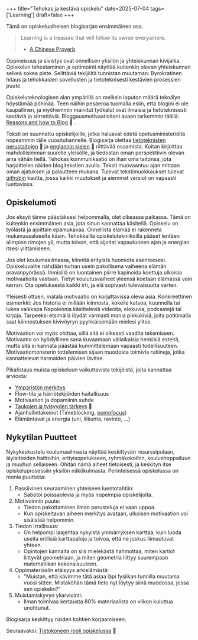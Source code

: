 +++
title="Tehokas ja kestävä opiskelu"
date=2025-07-04
tags=['Learning']
draft=false
+++

Tämä on opiskeluaiheisen blogisarjan ensimmäinen osa.

> Learning is a treasure that will follow its owner everywhere.
> - [A Chinese Proverb](https://en.wikipedia.org/wiki/Chinese_proverbs)

Oppineisuus ja sivistys ovat onnellisen yksilön ja yhteiskunnan kivijalka.
Opiskelun tehostaminen ja optimointi näyttää kuitenkin olevan yhteiskunnan selkeä sokea piste.
Selittäviä tekijöitä tunnistan muutaman: Byrokratinen hitaus ja tehokkaiden sovellusten ja tietoteknisesti kestävien prosessien puute.

Opiskeluteknologisen alan ympärillä on melkein loputon määrä tekoälyn höystämää pöhinää.
Teen näihin pesäeroa tuomalla esiin, että blogini ei ole kaupallinen, ja myöhemmin mainitut työkalut ovat ilmaisia ja tietoteknisesti kestäviä ja siirrettäviä.
Bloggausmotivaatioitani avaan tarkemmin täällä: [Reasons and how to Blog](/blog/reasons-and-how-to-blog) 🚧 .

Teksti on suunnattu opiskelijoille, jotka haluavat edetä opetusministeriöitä nopeammin tälle vuosituhannelle.
Blogisarja olettaa [tietoteknisten perustaitojen](/blog/tietokoneen-peruskäyttö) 🚧  ja [englannin kielen](/blog/importance-of-english) 🚧  riittävää osaamista.
Koitan kirjoittaa mahdollisimman suurelle yleisölle, ja tiedostan oman perspektiivin olevan aina vähän tiellä.
Tehokas kommunikaatio on ihan oma taitonsa, jota harjoittelen näiden blogitekstien avulla.
Teksti muovaantuu ajan mittaan oman ajatuksen ja palautteen mukana.
Tulevat tekstimuokkaukset tulevat [githubin](https://github.com/JesseK13241/hugo-blog/) kautta, jossa kaikki muutokset ja aiemmat versiot on vapaasti luettavissa.

## Opiskelumoti

Jos eksyit tänne päästäksesi helpommalla, olet oikeassa paikassa.
Tämä on kuitenkin ensimmäinen asia, jota sinun kannattaa käsitellä.
Opiskelu on työlästä ja ajoittain epämukavaa.
Onnellista elämää ei rakenneta mukavuusalueelta käsin.
Tehokkailla opiskelutekniikoilla pääset lentäen alimpien rimojen yli, mutta toivon, että sijoitat vapautuneen ajan ja energian itsesi ylittämiseen.

Jos olet koulumaailmassa, kiinnitä erityistä huomiota asenteesesi.
Opiskeluvaihe nähdään turhan usein pakollisena vaiheena elämän oravanpyörässä.
Ihmisillä on luontainen piirre kapinoida koettuja ulkoisia motivaatioita vastaan.
Tietyt koulutusvaiheet yleensä koetaan elämässä vain kerran.
Ota opetuksesta kaikki irti, ja elä sopivasti tulevaisuutta varten.

Yleisesti ottaen, matala motivaatio on korjattavissa oleva asia.
Konkreettinen esimerkki:
Jos historia ei millään kiinnosta, kokeile katsoa, kuunnella tai lukea vaikkapa Napoleonia käsitteleviä videoita, elokuvia, podcastejä tai kirjoja.
Tarpeeksi etsimällä löydät varmasti monia pikkukiviä, joita potkimalla saat kiinnostuksen kivivöyryn pyyhkäisemään mielesi ylitse.

Motivaation voi myös ohittaa, sillä sitä ei oikeasti vaadita tekemiseen.
Motivaatio on hyödyllinen sana kuvaamaan väliaikaisia henkisiä esteitä, mutta sitä ei kannata päästää kummittelemaan vapaasti todellisuuteen.
Motivaatiomonsterin tottelemisen sijaan muodosta toimivia rutiineja, jotka kannattelevat harmaiden päivien lävitse.

Pikalistaus muista opiskeluun vaikuttavista tekijöistä, joita kannattaa arvioida:

- [Ympäristön merkitys](https://www.youtube.com/watch?v=snAhsXyO3Ck)
- Flow-tila ja häiriötekijöiden haitallisuus
- Motivaation ja dopamiinin suhde
- [Taukojen ja tylsyyden tärkeys](/blog/taukojen-ja-tylsyyden-tärkeys) 🚧 
- Ajanhallintakeinot (Timeblocking, [pomofocus](https://pomofocus.io/))
- Elämäntavat ja energia (uni, liikunta, ravinto, ...)

## Nykytilan Puutteet

Nykykeskustelu koulumaailmasta näyttää keskittyvän resurssipulaan, älylaitteiden haittoihin, erityisopetukseen, ryhmäkokoihin, koulushoppailuun ja muuhun sellaiseen.
Ohitan nämä aiheet tietoisesti, ja keskityn itse opiskeluprosessiin yksilön näkökulmasta.
Perinteisessä opiskelussa on monia puutteita:

1) Passiivinen seuraaminen yhteiseen luentotahtiin:
	- Sabotoi poissaolevia ja myös nopeimpia opiskelijoita.
2) Motivoinnin puute:
	- Tiedon pakottaminen ilman perusteluja ei vaan uppoa.
	- Kun opiskeltavan aiheen merkitys avataan, ulkoisen motivaation voi sisäistää helpommin.
3) Tiedon irrallisuus:
	- On helpompi laajentaa nykyistä ymmärryksen karttaa, kuin luoda useita erillisiä karttapaloja ja toivoa, että ne joskus liimautuvat yhteen.
	- Opintojen kannalta on siis mielekästä hahmottaa, miten kartiot liittyvät geometriaan, ja miten geometria liittyy suurempaan matematiikan kokonaisuuteen.
4) Oppimateriaalin etäisyys arkielämästä:
	- "Muistan, että kävimme tätä asiaa läpi fysiikan tunnilla muutama vuosi sitten. Mistäköhän tämä tieto nyt löytyy siinä muodossa, jossa sen opiskelin?"
5) Muistamiskyvyn yliarviointi:
	- Ilman toimivaa kertausta 80% materiaalista on viikon kuluttua unohtunut.

Blogisarja keskittyy näiden kohtien korjaamiseen.

Seuraavaksi:  [Tietokoneen rooli opiskelussa](/blog/tietokoneen-rooli-opiskelussa) 🚧 

